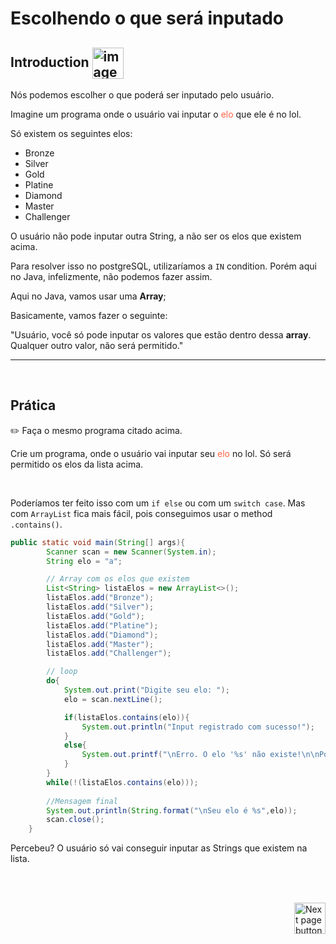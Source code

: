 # Escolhendo o que será inputado

## Introduction <img src="https://cdn-icons-png.flaticon.com/512/1436/1436664.png" alt="imagem" width="50px" align="center">
Nós podemos escolher o que poderá ser inputado pelo usuário.


Imagine um programa onde o usuário vai inputar o <span style="color:tomato;">elo</span> que ele é no lol.

Só existem os seguintes elos:
- Bronze 
- Silver
- Gold
- Platine
- Diamond
- Master
- Challenger


O usuário não pode inputar outra String, a não ser os elos que existem acima.


Para resolver isso no postgreSQL, utilizaríamos a `IN` condition. Porém aqui no Java, infelizmente, não podemos fazer assim.

Aqui no Java, vamos usar uma **Array**;

Basicamente, vamos fazer o seguinte:

"Usuário, você só pode inputar os valores que estão dentro dessa **array**. Qualquer outro valor, não será permitido."

<hr>
<br>

## Prática
:pencil2: Faça o mesmo programa citado acima.

Crie um programa, onde o usuário vai inputar seu <span style="color:tomato;">elo</span> no lol. Só será permitido os elos da lista acima.

<br>

Poderíamos ter feito isso com um `if else` ou com um `switch case`. Mas com `ArrayList` fica mais fácil, pois conseguimos usar o method `.contains()`.

```java
public static void main(String[] args){
        Scanner scan = new Scanner(System.in);
        String elo = "a";

        // Array com os elos que existem
        List<String> listaElos = new ArrayList<>();
        listaElos.add("Bronze");
        listaElos.add("Silver");
        listaElos.add("Gold");
        listaElos.add("Platine");
        listaElos.add("Diamond");
        listaElos.add("Master");
        listaElos.add("Challenger");

        // loop
        do{
            System.out.print("Digite seu elo: ");
            elo = scan.nextLine();

            if(listaElos.contains(elo)){
                System.out.println("Input registrado com sucesso!");
            }
            else{
                System.out.printf("\nErro. O elo '%s' não existe!\n\nPor favor, digite um dos elos abaixo:\nBronze\nSilver\nGold\nPlatine\nDiamond\nMaster\nChallegner\n\n",elo);
            }
        }
        while(!(listaElos.contains(elo)));
        
        //Mensagem final
        System.out.println(String.format("\nSeu elo é %s",elo));
        scan.close();
    }
```

Percebeu? O usuário só vai conseguir inputar as Strings que existem na lista.

<br>
<br>


<!-- Botão para próxima página -->
<a href="https://github.com/lGabrielDev/02.java/blob/main/Estudo/4.1.dataTypes/1.introducao.md"><img src="https://cdn-icons-png.flaticon.com/512/8175/8175884.png" alt="Next page button" width="50px" align="right"></a>